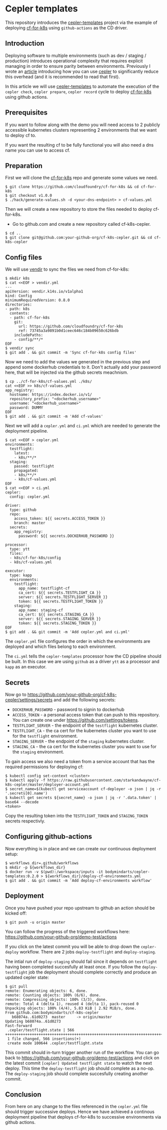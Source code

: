 # Cepler templates

This repository introduces the [cepler-templates](https://github.com/bodymindarts/cepler-templates) project via the example of deploying [cf-for-k8s](https://github.com/cloudfoundry/cf-for-k8s) using `github-actions` as the CD driver.

## Introduction

Deploying software to multiple environments (such as dev / staging / production) introduces operational complexity that requires explicit managing in order to ensure parity between environments.
Previously I wrote an [article](https://www.starkandwayne.com/blog/introducing-cepler/) introducing how you can use [cepler](https://github.com/bodymindarts/cepler) to significantly reduce this overhead (and it is recommended to read that first).

In this article we will use [cepler-templates](https://github.com/bodymindarts/cepler-templates) to automate the execution of the `cepler check`, `cepler prepare`, `cepler record` cycle to deploy [cf-for-k8s](https://github.com/cloudfoundry/cf-for-k8s) using github actions.

## Prerequisites

If you want to follow along with the demo you will need access to 2 publicly accessible kubernetes clusters representing 2 environments that we want to deploy cf to.

If you want the resulting cf to be fully functional you will also need a dns name you can use to access cf.

## Preparation

First we will clone the [cf-for-k8s](https://github.com/cloudfoundry/cf-for-k8s) repo and generate some values we need.

```
$ git clone https://github.com/cloudfoundry/cf-for-k8s && cd cf-for-k8s
$ git checkout v1.0.0
$ ./hack/generate-values.sh -d <your-dns-endpoint> > cf-values.yml
```

Then we will create a new repository to store the files needed to deploy cf-for-k8s.

- Go to github.com and create a new repository called cf-k8s-cepler.
```
$ cd ..
$ git clone git@github.com:your-github-org/cf-k8s-cepler.git && cd cf-k8s-cepler
```

## Config files

We will use [vendir](https://github.com/k14s/vendir#vendir) to sync the files we need from cf-for-k8s:
```
$ mkdir k8s
$ cat <<EOF > vendir.yml
---
apiVersion: vendir.k14s.io/v1alpha1
kind: Config
minimumRequiredVersion: 0.8.0
directories:
- path: k8s
  contents:
  - path: cf-for-k8s
    git:
      url: https://github.com/cloudfoundry/cf-for-k8s
      ref: 73745a3a9891b0d1ceec646c184b09650c626bdb
    includePaths:
    - config/**/*
EOF
$ vendir sync
$ git add . && git commit -m 'Sync cf-for-k8s config files'
```

Now we need to add the values we generated in the previous step and append some dockerhub credentials to it. Don't actually add your password here, that will be injected via the github secrets meachnism.
```
$ cp ../cf-for-k8s/cf-values.yml ./k8s/
cat <<EOF >> k8s/cf-values.yml
app_registry:
  hostname: https://index.docker.io/v1/
  repository_prefix: "<dockerhub_username>"
  username: "<dockerhub_username>"
  password: DUMMY
EOF
$ git add . && git commit -m 'Add cf-values'
```

Next we will add a `cepler.yml` and `ci.yml` which are needed to generate the deployment pipeline.
```
$ cat <<EOF > cepler.yml
environments:
  testflight:
    latest:
    - k8s/**/*
  staging:
    passed: testflight
    propagated:
    - k8s/**/*
    - k8s/cf-values.yml
EOF
$ cat <<EOF > ci.yml
cepler:
  config: cepler.yml

driver:
  type: github
  repo:
    access_token: ${{ secrets.ACCESS_TOKEN }}
    branch: master
  secrets:
    app_registry:
      password: ${{ secrets.DOCKERHUB_PASSWORD }}

processor:
  type: ytt
  files:
  - k8s/cf-for-k8s/config
  - k8s/cf-values.yml

executor:
  type: kapp
  environments:
    testflight:
      app_name: testflight-cf
      ca_cert: ${{ secrets.TESTFLIGHT_CA }}
      server: ${{ secrets.TESTFLIGHT_SERVER }}
      token: ${{ secrets.TESTFLIGHT_TOKEN }}
    staging:
      app_name: staging-cf
      ca_cert: ${{ secrets.STAGING_CA }}
      server: ${{ secrets.STAGING_SERVER }}
      token: ${{ secrets.STAGING_TOKEN }}
EOF
$ git add . && git commit -m 'Add cepler.yml and ci.yml'
```

The `cepler.yml` file configures the order in which the environments are deployed and which files belong to each environment.

The `ci.yml` tells the `cepler-templates` processor how the CD pipeline should be built. In this case we are using `github` as a driver `ytt` as a processor and `kapp` as an executor.

## Secrets

Now go to https://github.com/your-github-org/cf-k8s-cepler/settings/secrets and add the following secrets:
- `DOCKERHUB_PASSWORD` - password to signin to dockerhub
- `ACCESS_TOKEN` - a personal access token that can push to this repository. You can create one under https://github.com/settings/tokens.
- `TESTFLIGHT_SERVER` - the endpoint of the `testflight` kubernetes cluster.
- `TESTFLIGHT_CA` - the ca cert for the kubernetes cluster you want to use for the `testflight` environment.
- `STAGING_SERVER` - the endpoint of the `staging` kubernetes cluster.
- `STAGING_CA` - the ca cert for the kubernetes cluster you want to use for the `staging` environment.

To gain access we also need a token from a service account that has the required permissions for deploying cf:
```
$ kubectl config set-context <cluster>
$ kubectl apply -f https://raw.githubusercontent.com/starkandwayne/cf-k8s-cepler/master/deployer-account.yml
$ secret_name=$(kubectl get serviceaccount cf-deployer -o json | jq -r '.secrets[0].name')
$ kubectl get secrets ${secret_name} -o json | jq -r '.data.token' | base64 --decode
<token>
```
Copy the resulting token into the `TESTFLIGHT_TOKEN` and `STAGING_TOKEN` secrets respectivly.

## Configuring github-actions

Now everything is in place and we can create our continuous deployment setup:
```
$ workflows_dir=.github/workflows
$ mkdir -p ${workflows_dir}
$ docker run -v $(pwd):/workspace/inputs -it bodymindarts/cepler-templates:0.2.0 > ${workflows_dir}/deploy-cf-environments.yml
$ git add . && git commit -m 'Add deploy-cf-environments workflow'
```

## Deployment

Once you have pushed your repo upstream to github an action should be kicked off:
```
$ git push -u origin master
```

You can follow the progress of the triggered workflows here: https://github.com/your-github-org/demo-test/actions

If you click on the latest commit you will be able to drop down the `cepler-deploy` workflow.
There are 2 jobs `deploy-testflight` and `deploy-staging`.

The intial run of `deploy-staging` should fail since it depends on `testflight` having been completed succesfully at least once. If you follow the `deploy-testflight` job the deployment should complete correctly and produce an updated cepler state:
```
$ git pull
remote: Enumerating objects: 6, done.
remote: Counting objects: 100% (6/6), done.
remote: Compressing objects: 100% (3/3), done.
remote: Total 4 (delta 1), reused 4 (delta 1), pack-reused 0
Unpacking objects: 100% (4/4), 5.83 KiB | 2.92 MiB/s, done.
From github.com:bodymindarts/cf-k8s-cepler
   b68074a..61d0273  master     -> origin/master
Updating b68074a..61d0273
Fast-forward
 .cepler/testflight.state | 566 ++++++++++++++++++++++++++++++++++++++++++++++++++++++++++++++++++++++++++++++++++++++++++++++++++++++++++++++++++++++++++++++++++++++++++++++++++++++++++++++++++++++++++++++
 1 file changed, 566 insertions(+)
 create mode 100644 .cepler/testflight.state
```

This commit should in-turn trigger another run of the workflow. You can go back to https://github.com/your-github-org/demo-test/actions and click on the latest commit `[cepler] Updated testflight state` to watch the next deploy.
This time the `deploy-testflight` job should complete as a no-op. The `deploy-staging` job should complete succesfully creating another commit.


## Conclusion

From here on any change to the files referenced in the `cepler.yml` file should trigger successive deploys. Hence we have achieved a continous deployment pipeline that deploys cf-for-k8s to successive environments via github actions.
